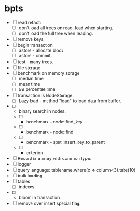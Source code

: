 # bpts

- [ ] read refact:
  - [ ] don't load all trees on read. load when starting.
  - [ ] don't load the full tree when reading.
- [ ] remove keys.
- [ ] begin transaction
  - [ ] astore - allocate block.
  - [ ] astore - commit.
- [ ] test - many trees.
- [ ] file storage
- [ ] benchmark on memory sorage
  - [ ] median time
  - [ ] mean time
  - [ ] 99 percentile time
- [ ] transaction is NodeStorage. 
  - [ ] Lazy load - method "load" to load data from buffer.
- [ ] - binary search in nodes.
  - [ ] - benchmark - node::find_key
  - [ ] - benchmark - node::find
  - [ ] - benchmark - split::insert_key_to_parent
  - [ ] - criterion
- [ ] Record is a array with common type.
- [ ] logger
- [ ] query language: tablename.where(x => column<3).take(10)
- [ ] bulk loading
- [ ] tables
   - [ ] indexes
- [ ] - bloom in transaction
- [ ] remove over insert special flag.
